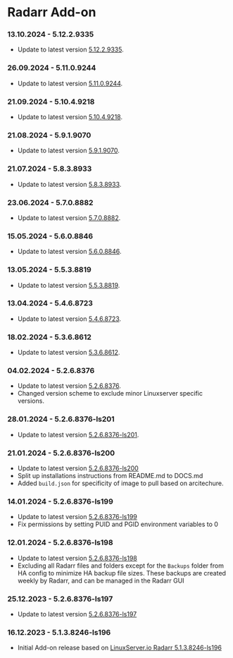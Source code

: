 # Radarr Add-on

### 13.10.2024 - 5.12.2.9335 
  - Update to latest version [5.12.2.9335](https://github.com/linuxserver/docker-radarr/releases/tag/5.12.2.9335-ls242).

### 26.09.2024 - 5.11.0.9244 
  - Update to latest version [5.11.0.9244](https://github.com/linuxserver/docker-radarr/releases/tag/5.11.0.9244-ls240).

### 21.09.2024 - 5.10.4.9218 
  - Update to latest version [5.10.4.9218](https://github.com/linuxserver/docker-radarr/releases/tag/5.10.4.9218-ls238).

### 21.08.2024 - 5.9.1.9070 
  - Update to latest version [5.9.1.9070](https://github.com/linuxserver/docker-radarr/releases/tag/5.9.1.9070-ls234).

### 21.07.2024 - 5.8.3.8933 
  - Update to latest version [5.8.3.8933](https://github.com/linuxserver/docker-radarr/releases/tag/5.8.3.8933-ls230).

### 23.06.2024 - 5.7.0.8882 
  - Update to latest version [5.7.0.8882](https://github.com/linuxserver/docker-radarr/releases/tag/5.7.0.8882-ls225).

### 15.05.2024 - 5.6.0.8846 
  - Update to latest version [5.6.0.8846](https://github.com/linuxserver/docker-radarr/releases/tag/5.6.0.8846-ls219).

### 13.05.2024 - 5.5.3.8819 
  - Update to latest version [5.5.3.8819](https://github.com/linuxserver/docker-radarr/releases/tag/5.5.3.8819-ls218).

### 13.04.2024 - 5.4.6.8723 
  - Update to latest version [5.4.6.8723](https://github.com/linuxserver/docker-radarr/releases/tag/5.4.6.8723-ls213).

### 18.02.2024 - 5.3.6.8612 
  - Update to latest version [5.3.6.8612](https://github.com/linuxserver/docker-radarr/releases/tag/5.3.6.8612-ls204).

### 04.02.2024 - 5.2.6.8376 
  - Update to latest version [5.2.6.8376](https://github.com/linuxserver/docker-radarr/releases/tag/5.2.6.8376-ls202).
  - Changed version scheme to exclude minor Linuxserver specific versions.

### 28.01.2024 - 5.2.6.8376-ls201 
  - Update to latest version [5.2.6.8376-ls201](https://github.com/linuxserver/docker-radarr/releases/tag/5.2.6.8376-ls201).

### 21.01.2024 - 5.2.6.8376-ls200 
  - Update to latest version [5.2.6.8376-ls200](https://github.com/linuxserver/docker-radarr/releases/tag/5.2.6.8376-ls200)
  - Split up installations instructions from README.md to DOCS.md
  - Added `build.json` for specificity of image to pull based on arcitechure.

### 14.01.2024 - 5.2.6.8376-ls199
  - Update to latest version [5.2.6.8376-ls199](https://github.com/linuxserver/docker-radarr/releases/tag/5.2.6.8376-ls199)
  - Fix permissions by setting PUID and PGID environment variables to 0

### 12.01.2024 - 5.2.6.8376-ls198
  - Update to latest version [5.2.6.8376-ls198](https://github.com/linuxserver/docker-radarr/releases/tag/5.2.6.8376-ls198)
  - Excluding all Radarr files and folders except for the `Backups` folder from HA config to minimize HA backup file sizes. These backups are created weekly by Radarr, and can be managed in the Radarr GUI

### 25.12.2023 - 5.2.6.8376-ls197
  - Update to latest version [5.2.6.8376-ls197](https://github.com/linuxserver/docker-radarr/releases/tag/5.2.6.8376-ls197)

### 16.12.2023 - 5.1.3.8246-ls196
  - Initial Add-on release based on [LinuxServer.io Radarr 5.1.3.8246-ls196](https://github.com/linuxserver/docker-radarr/releases/tag/5.1.3.8246-ls196)
